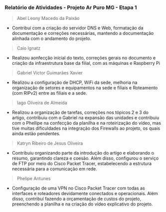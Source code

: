 ### Relatório de Atividades - Projeto Ar Puro MG - Etapa 1
> Abel Leony Macedo da Paixão
- Contribuí com a criação do servidor DNS e Web, formatação da documentação e correções necessárias, mantendo a documentação alinhada com o andamento do projeto.
> Caio Ignatz 

- Realizou aonfecção inicial do texto, correções gerais no documento e criação da infraestrutura base da filial, com as máquinas e Raspberry Pi  

> Gabriel Víctor Guimarães Xavier

- Realizou a configuração de DHCP, WiFi da sede, melhoria na organização de setores e equipamentos na sede e filiais e Roteamento (com RIPv2) entre as filiais e a sede.

> Iago Oliveira de Almeida
- Realizou a organização de tarefas, correções nos tópicos 2 e 3 do artigo, contribuiu com o Gabriel na expansão das unidades e contribuiu com o Phellipe na confecção da planilha e na roteirização do vídeo, mas tive muitas dificuldades na integração dos Firewalls ao projeto, os quais ainda estão pendentes.

> Katryn Ribeiro de Jesus Oliveira 
- Contribuiu organizando parte da introdução do artigo e elaborando o resumo, garantindo clareza e coesão. Além disso, configurou o serviço de FTP por meio do Cisco Packet Tracer, estabelecendo a estrutura necessária para a comunicação em rede.

> Phelipe Antunes

- Configuração de uma VPN no Cisco Packet Tracer com todas as interfaces e roteadores devidamente conectados e operacionais. Além disso, contribuí fazendo a orçamentação de custos do projeto, preenchendo a planilha e na criação do vídeo explicativo do projeto.


